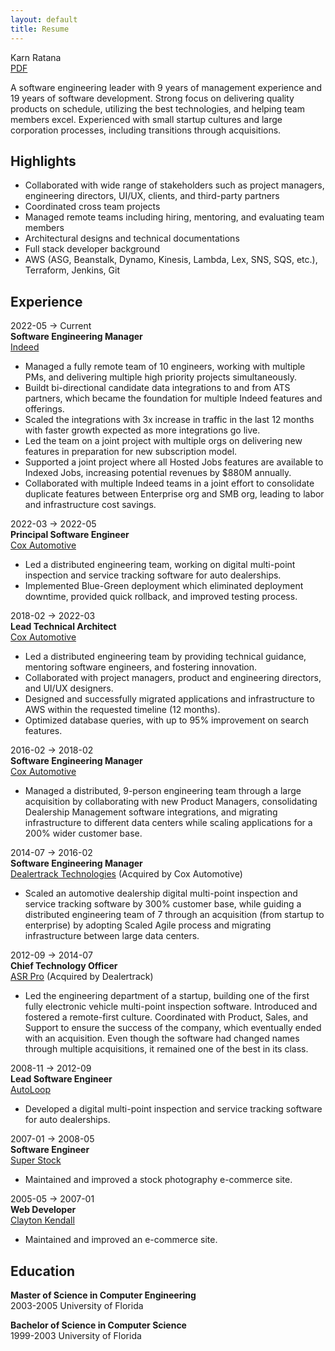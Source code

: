 ```yaml
---
layout: default
title: Resume
---
```


Karn Ratana  
[PDF](../assets/resume.pdf)  


A software engineering leader with 9 years of management experience and 19 years of software development.  Strong focus on delivering quality products on schedule, utilizing the best technologies, and helping team members excel. Experienced with small startup cultures and large corporation processes, including transitions through acquisitions.


## Highlights
- Collaborated with wide range of stakeholders such as project managers, engineering directors, UI/UX, clients, and third-party partners
- Coordinated cross team projects
- Managed remote teams including hiring, mentoring, and evaluating team members
- Architectural designs and technical documentations
- Full stack developer background
- AWS (ASG, Beanstalk, Dynamo, Kinesis, Lambda, Lex, SNS, SQS, etc.), Terraform, Jenkins, Git	



## Experience
2022-05 → Current  
**Software Engineering Manager**  
[Indeed](https://www.indeed.com/)  
- Managed a fully remote team of 10 engineers, working with multiple PMs, and delivering multiple high priority projects simultaneously.
- Buildt bi-directional candidate data integrations to and from ATS partners, which became the foundation for multiple Indeed features and offerings.
- Scaled the integrations with 3x increase in traffic in the last 12 months with faster growth expected as more integrations go live.
- Led the team on a joint project with multiple orgs on delivering new features in preparation for new subscription model.
- Supported a joint project where all Hosted Jobs features are available to Indexed Jobs, increasing potential revenues by $880M annually.
- Collaborated with multiple Indeed teams in a joint effort to consolidate duplicate features between Enterprise org and SMB org, leading to labor and infrastructure cost savings.


2022-03 → 2022-05  
**Principal Software Engineer**  
[Cox Automotive](https://www.coxautoinc.com/)  
- Led a distributed engineering team, working on digital multi-point inspection and service tracking software for auto dealerships.
- Implemented Blue-Green deployment which eliminated deployment downtime, provided quick rollback, and improved testing process.


2018-02 → 2022-03  
**Lead Technical Architect**  
[Cox Automotive](https://www.coxautoinc.com/)  
- Led a distributed engineering team by providing technical guidance, mentoring software engineers, and fostering innovation.
- Collaborated with project managers, product and engineering directors, and UI/UX designers.
- Designed and successfully migrated applications and infrastructure to AWS within the requested timeline (12 months).
- Optimized database queries, with up to 95% improvement on search features.

   
2016-02 → 2018-02  
**Software Engineering Manager**  
[Cox Automotive](https://www.coxautoinc.com/)  
- Managed a distributed, 9-person engineering team through a large acquisition by collaborating with new Product Managers, consolidating Dealership Management software integrations, and migrating infrastructure to different data centers while scaling applications for a 200% wider customer base.

2014-07 → 2016-02  
**Software Engineering Manager**  
[Dealertrack Technologies](https://www.dealertrack.com) (Acquired by Cox Automotive)  
- Scaled an automotive dealership digital multi-point inspection and service tracking software by 300% customer base, while guiding a distributed engineering team of 7 through an acquisition (from startup to enterprise) by adopting Scaled Agile process and migrating infrastructure between large data centers.

2012-09 → 2014-07  
**Chief Technology Officer**  
[ASR Pro](https://www.asrpro.com) (Acquired by Dealertrack)  
- Led the engineering department of a startup, building one of the first fully electronic vehicle multi-point inspection software.  Introduced and fostered a remote-first culture.  Coordinated with Product, Sales, and Support to ensure the success of the company, which eventually ended with an acquisition. Even though the software had changed names through multiple acquisitions, it remained one of the best in its class.

2008-11 → 2012-09  
**Lead Software Engineer**  
[AutoLoop](https://www.autoloop.com)  
- Developed a digital multi-point inspection and service tracking software for auto dealerships.

2007-01 → 2008-05  
**Software Engineer**  
[Super Stock](https://www.superstock.com)  
- Maintained and improved a stock photography e-commerce site.

2005-05 → 2007-01  
**Web Developer**  
[Clayton Kendall](https://www.claytonkendall.com)
- Maintained and improved an e-commerce site.


## Education
**Master of Science in Computer Engineering**  
2003-2005 University of Florida 

**Bachelor of Science in Computer Science**  
1999-2003 University of Florida 

